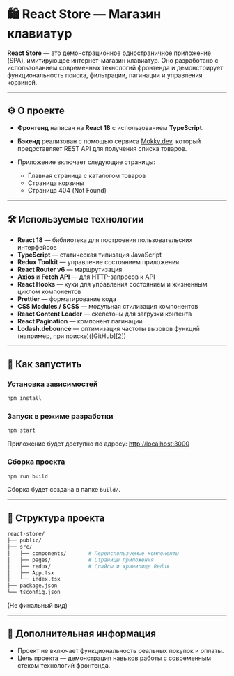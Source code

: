 # 🛍️ React Store — Магазин клавиатур

**React Store** — это демонстрационное одностраничное приложение (SPA), имитирующее интернет-магазин клавиатур. Оно разработано с использованием современных технологий фронтенда и демонстрирует функциональность поиска, фильтрации, пагинации и управления корзиной.

---

## ⚙️ О проекте

* **Фронтенд** написан на **React 18** с использованием **TypeScript**.
* **Бэкенд** реализован с помощью сервиса [Mokky.dev](https://mokky.dev/), который предоставляет REST API для получения списка товаров.
* Приложение включает следующие страницы:

  * Главная страница с каталогом товаров
  * Страница корзины
  * Страница 404 (Not Found)

---

## 🛠️ Используемые технологии

* **React 18** — библиотека для построения пользовательских интерфейсов
* **TypeScript** — статическая типизация JavaScript
* **Redux Toolkit** — управление состоянием приложения
* **React Router v6** — маршрутизация
* **Axios** и **Fetch API** — для HTTP-запросов к API
* **React Hooks** — хуки для управления состоянием и жизненным циклом компонентов
* **Prettier** — форматирование кода
* **CSS Modules / SCSS** — модульная стилизация компонентов
* **React Content Loader** — скелетоны для загрузки контента
* **React Pagination** — компонент пагинации
* **Lodash.debounce** — оптимизация частоты вызовов функций (например, при поиске)([GitHub][2])

---

## 🚀 Как запустить

### Установка зависимостей

```bash
npm install
```

### Запуск в режиме разработки

```bash
npm start
```

Приложение будет доступно по адресу: [http://localhost:3000](http://localhost:3000)

### Сборка проекта

```bash
npm run build
```

Сборка будет создана в папке `build/`.

---

## 📂 Структура проекта

```bash
react-store/
├── public/
├── src/
│   ├── components/       # Переиспользуемые компоненты
│   ├── pages/            # Страницы приложения
│   ├── redux/            # Слайсы и хранилище Redux
│   ├── App.tsx
│   └── index.tsx
├── package.json
└── tsconfig.json
```

(Не финальный вид)

---

## 📌 Дополнительная информация

* Проект не включает функциональность реальных покупок и оплаты.
* Цель проекта — демонстрация навыков работы с современным стеком технологий фронтенда.

